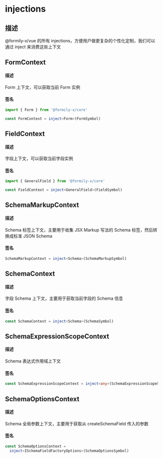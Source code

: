 # injections

## 描述

@formily-x/vue 的所有 injections，方便用户做更复杂的个性化定制，我们可以通过 inject 来消费这些上下文

## FormContext

#### 描述

Form 上下文，可以获取当前 Form 实例

#### 签名

```ts
import { Form } from '@formily-x/core'

const FormContext = inject<Form>(FormSymbol)
```

## FieldContext

#### 描述

字段上下文，可以获取当前字段实例

#### 签名

```ts
import { GeneralField } from '@formily-x/core'

const FieldContext = inject<GeneralField>(FieldSymbol)
```

## SchemaMarkupContext

#### 描述

Schema 标签上下文，主要用于收集 JSX Markup 写法的 Schema 标签，然后转换成标准 JSON Schema

#### 签名

```ts
SchemaMarkupContext = inject<Schema>(SchemaMarkupSymbol)
```

## SchemaContext

#### 描述

字段 Schema 上下文，主要用于获取当前字段的 Schema 信息

#### 签名

```ts
const SchemaContext = inject<Schema>(SchemaSymbol)
```

## SchemaExpressionScopeContext

#### 描述

Schema 表达式作用域上下文

#### 签名

```ts
const SchemaExpressionScopeContext = inject<any>(SchemaExpressionScopeSymbol)
```

## SchemaOptionsContext

#### 描述

Schema 全局参数上下文，主要用于获取从 createSchemaField 传入的参数

#### 签名

```ts
const SchemaOptionsContext =
  inject<ISchemaFieldFactoryOptions>(SchemaOptionsSymbol)
```
